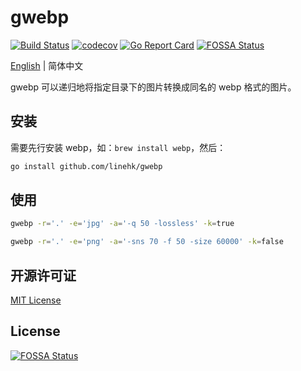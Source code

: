 # gwebp

[![Build Status](https://travis-ci.org/linehk/gwebp.svg?branch=master)](https://travis-ci.org/linehk/gwebp)
[![codecov](https://codecov.io/gh/linehk/gwebp/branch/master/graph/badge.svg)](https://codecov.io/gh/linehk/gwebp)
[![Go Report Card](https://goreportcard.com/badge/github.com/linehk/gwebp)](https://goreportcard.com/report/github.com/linehk/gwebp)
[![FOSSA Status](https://app.fossa.io/api/projects/git%2Bgithub.com%2Flinehk%2Fgwebp.svg?type=shield)](https://app.fossa.io/projects/git%2Bgithub.com%2Flinehk%2Fgwebp?ref=badge_shield)

[English](./README-en.md "English") | 简体中文

gwebp 可以递归地将指定目录下的图片转换成同名的 webp 格式的图片。

## 安装

需要先行安装 webp，如：`brew install webp`，然后：

```bash
go install github.com/linehk/gwebp
```

## 使用

```bash
gwebp -r='.' -e='jpg' -a='-q 50 -lossless' -k=true
```

```bash
gwebp -r='.' -e='png' -a='-sns 70 -f 50 -size 60000' -k=false
```

## 开源许可证

[MIT License](./LICENSE "MIT License")

## License
[![FOSSA Status](https://app.fossa.io/api/projects/git%2Bgithub.com%2Flinehk%2Fgwebp.svg?type=large)](https://app.fossa.io/projects/git%2Bgithub.com%2Flinehk%2Fgwebp?ref=badge_large)